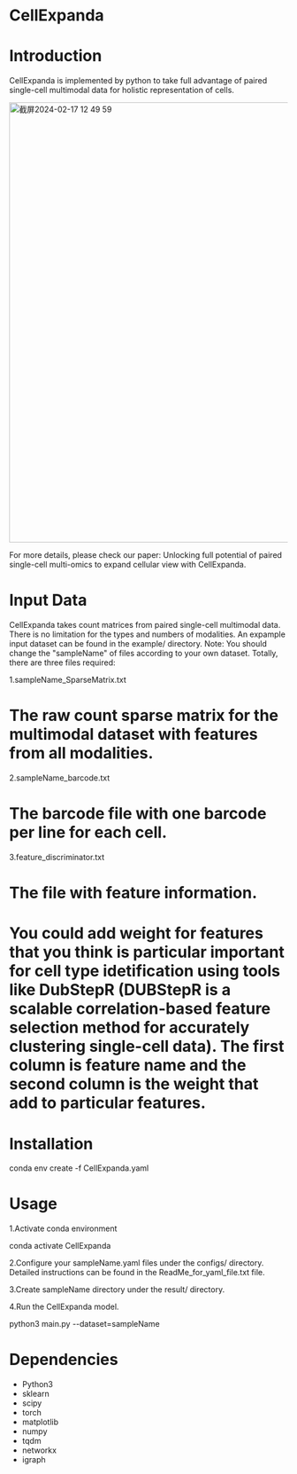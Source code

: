 # CellExpanda
# Introduction
CellExpanda is implemented by python to take full advantage of paired single-cell multimodal data for holistic representation of cells.


<img width="794" alt="截屏2024-02-17 12 49 59" src="https://github.com/labYangNJU/CellExpanda/assets/80734679/67f27cfd-621b-4fd6-81ec-cf9854baf72a">


For more details, please check our paper: Unlocking full potential of paired single-cell multi-omics to expand cellular view with CellExpanda.


# Input Data
CellExpanda takes count matrices from paired single-cell multimodal data. There is no limitation for the types and numbers of modalities.
An expample input dataset can be found in the example/ directory. Note: You should change the "sampleName" of files according to your own dataset.
Totally, there are three files required:

1.sampleName_SparseMatrix.txt  

# The raw count sparse matrix for the multimodal dataset with features from all modalities.

2.sampleName_barcode.txt  

# The barcode file with one barcode per line for each cell.

3.feature_discriminator.txt  

# The file with feature information. 
# You could add weight for features that you think is particular important for cell type idetification using tools like DubStepR (DUBStepR is a scalable correlation-based feature selection method for accurately clustering single-cell data). The first column is feature name and the second column is the weight that add to particular features.



# Installation
conda env create -f CellExpanda.yaml


# Usage
1.Activate conda environment

conda activate CellExpanda

2.Configure your sampleName.yaml files under the configs/ directory. Detailed instructions can be found in the ReadMe_for_yaml_file.txt file.

3.Create sampleName directory under the result/ directory.

4.Run the CellExpanda model.

python3 main.py --dataset=sampleName


# Dependencies
+ Python3
+ sklearn
+ scipy
+ torch
+ matplotlib
+ numpy
+ tqdm
+ networkx
+ igraph
